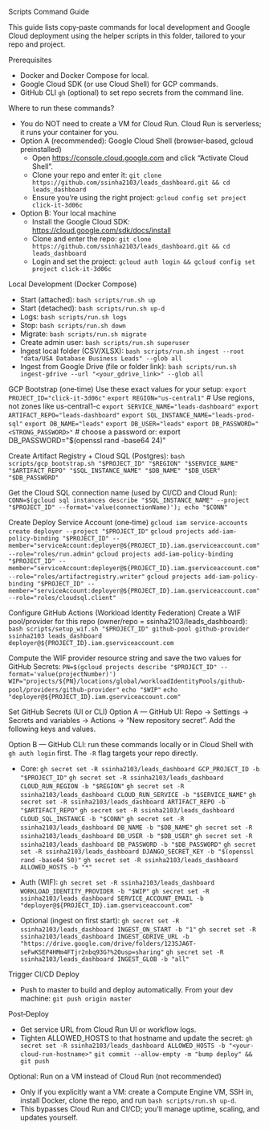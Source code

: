 Scripts Command Guide

This guide lists copy‑paste commands for local development and Google Cloud deployment using the helper scripts in this folder, tailored to your repo and project.

Prerequisites
- Docker and Docker Compose for local.
- Google Cloud SDK (or use Cloud Shell) for GCP commands.
- GitHub CLI `gh` (optional) to set repo secrets from the command line.

Where to run these commands?
- You do NOT need to create a VM for Cloud Run. Cloud Run is serverless; it runs your container for you.
- Option A (recommended): Google Cloud Shell (browser‑based, gcloud preinstalled)
  - Open https://console.cloud.google.com and click “Activate Cloud Shell”.
  - Clone your repo and enter it:
    `git clone https://github.com/ssinha2103/leads_dashboard.git && cd leads_dashboard`
  - Ensure you’re using the right project:
    `gcloud config set project click-it-3d06c`
- Option B: Your local machine
  - Install the Google Cloud SDK: https://cloud.google.com/sdk/docs/install
  - Clone and enter the repo:
    `git clone https://github.com/ssinha2103/leads_dashboard.git && cd leads_dashboard`
  - Login and set the project:
    `gcloud auth login && gcloud config set project click-it-3d06c`

Local Development (Docker Compose)
- Start (attached):
  `bash scripts/run.sh up`
- Start (detached):
  `bash scripts/run.sh up-d`
- Logs:
  `bash scripts/run.sh logs`
- Stop:
  `bash scripts/run.sh down`
- Migrate:
  `bash scripts/run.sh migrate`
- Create admin user:
  `bash scripts/run.sh superuser`
- Ingest local folder (CSV/XLSX):
  `bash scripts/run.sh ingest --root "data/USA Database Business Leads" --glob all`
- Ingest from Google Drive (file or folder link):
  `bash scripts/run.sh ingest-gdrive --url "<your_gdrive_link>" --glob all`

GCP Bootstrap (one‑time)
Use these exact values for your setup:
`export PROJECT_ID="click-it-3d06c"`
`export REGION="us-central1"`  # Use regions, not zones like us-central1-c
`export SERVICE_NAME="leads-dashboard"`
`export ARTIFACT_REPO="leads-dashboard"`
`export SQL_INSTANCE_NAME="leads-prod-sql"`
`export DB_NAME="leads"`
`export DB_USER="leads"`
`export DB_PASSWORD="<STRONG_PASSWORD>"`  # choose a password or: export DB_PASSWORD="$(openssl rand -base64 24)"

Create Artifact Registry + Cloud SQL (Postgres):
`bash scripts/gcp_bootstrap.sh "$PROJECT_ID" "$REGION" "$SERVICE_NAME" "$ARTIFACT_REPO" "$SQL_INSTANCE_NAME" "$DB_NAME" "$DB_USER" "$DB_PASSWORD"`

Get the Cloud SQL connection name (used by CI/CD and Cloud Run):
`CONN=$(gcloud sql instances describe "$SQL_INSTANCE_NAME" --project "$PROJECT_ID" --format='value(connectionName)'); echo "$CONN"`

Create Deploy Service Account (one‑time)
`gcloud iam service-accounts create deployer --project "$PROJECT_ID"`
`gcloud projects add-iam-policy-binding "$PROJECT_ID" --member="serviceAccount:deployer@${PROJECT_ID}.iam.gserviceaccount.com" --role="roles/run.admin"`
`gcloud projects add-iam-policy-binding "$PROJECT_ID" --member="serviceAccount:deployer@${PROJECT_ID}.iam.gserviceaccount.com" --role="roles/artifactregistry.writer"`
`gcloud projects add-iam-policy-binding "$PROJECT_ID" --member="serviceAccount:deployer@${PROJECT_ID}.iam.gserviceaccount.com" --role="roles/cloudsql.client"`

Configure GitHub Actions (Workload Identity Federation)
Create a WIF pool/provider for this repo (owner/repo = ssinha2103/leads_dashboard):
`bash scripts/setup_wif.sh "$PROJECT_ID" github-pool github-provider ssinha2103 leads_dashboard deployer@${PROJECT_ID}.iam.gserviceaccount.com`

Compute the WIF provider resource string and save the two values for GitHub Secrets:
`PN=$(gcloud projects describe "$PROJECT_ID" --format='value(projectNumber)')`
`WIP="projects/${PN}/locations/global/workloadIdentityPools/github-pool/providers/github-provider"`
`echo "$WIP"`
`echo "deployer@${PROJECT_ID}.iam.gserviceaccount.com"`

Set GitHub Secrets (UI or CLI)
Option A — GitHub UI: Repo → Settings → Secrets and variables → Actions → “New repository secret”. Add the following keys and values.

Option B — GitHub CLI: run these commands locally or in Cloud Shell with `gh auth login` first. The `-R` flag targets your repo directly.

- Core:
`gh secret set -R ssinha2103/leads_dashboard GCP_PROJECT_ID -b "$PROJECT_ID"`
`gh secret set -R ssinha2103/leads_dashboard CLOUD_RUN_REGION -b "$REGION"`
`gh secret set -R ssinha2103/leads_dashboard CLOUD_RUN_SERVICE -b "$SERVICE_NAME"`
`gh secret set -R ssinha2103/leads_dashboard ARTIFACT_REPO -b "$ARTIFACT_REPO"`
`gh secret set -R ssinha2103/leads_dashboard CLOUD_SQL_INSTANCE -b "$CONN"`
`gh secret set -R ssinha2103/leads_dashboard DB_NAME -b "$DB_NAME"`
`gh secret set -R ssinha2103/leads_dashboard DB_USER -b "$DB_USER"`
`gh secret set -R ssinha2103/leads_dashboard DB_PASSWORD -b "$DB_PASSWORD"`
`gh secret set -R ssinha2103/leads_dashboard DJANGO_SECRET_KEY -b "$(openssl rand -base64 50)"`
`gh secret set -R ssinha2103/leads_dashboard ALLOWED_HOSTS -b "*"`

- Auth (WIF):
`gh secret set -R ssinha2103/leads_dashboard WORKLOAD_IDENTITY_PROVIDER -b "$WIP"`
`gh secret set -R ssinha2103/leads_dashboard SERVICE_ACCOUNT_EMAIL -b "deployer@${PROJECT_ID}.iam.gserviceaccount.com"`

- Optional (ingest on first start):
`gh secret set -R ssinha2103/leads_dashboard INGEST_ON_START -b "1"`
`gh secret set -R ssinha2103/leads_dashboard INGEST_GDRIVE_URL -b "https://drive.google.com/drive/folders/123SJA6T-seFwKSEP4HMm4FTjr2nbq93G?%20usp=sharing"`
`gh secret set -R ssinha2103/leads_dashboard INGEST_GLOB -b "all"`

Trigger CI/CD Deploy
- Push to master to build and deploy automatically. From your dev machine:
`git push origin master`

Post‑Deploy
- Get service URL from Cloud Run UI or workflow logs.
- Tighten ALLOWED_HOSTS to that hostname and update the secret:
`gh secret set -R ssinha2103/leads_dashboard ALLOWED_HOSTS -b "<your-cloud-run-hostname>"`
`git commit --allow-empty -m "bump deploy" && git push`

Optional: Run on a VM instead of Cloud Run (not recommended)
- Only if you explicitly want a VM: create a Compute Engine VM, SSH in, install Docker, clone the repo, and run `bash scripts/run.sh up-d`.
- This bypasses Cloud Run and CI/CD; you’ll manage uptime, scaling, and updates yourself.
